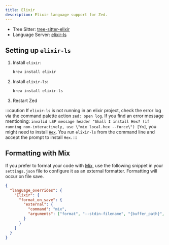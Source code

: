 ```yaml
---
title: Elixir
description: Elixir language support for Zed.
---
```


- Tree Sitter: [tree-sitter-elixir](https://github.com/elixir-lang/tree-sitter-elixir)
- Language Server: [elixir-ls](https://github.com/elixir-lsp/elixir-ls)

## Setting up `elixir-ls`

1. Install `elixir`:

    ```bash
    brew install elixir
    ```

2. Install `elixir-ls`:

    ```bash
    brew install elixir-ls
    ```

3. Restart Zed

:::caution
If `elixir-ls` is not running in an elixir project, check the error log via the command palette action `zed: open log`.  If you find an error message mentioning: `invalid LSP message header "Shall I install Hex? (if running non-interactively, use \"mix local.hex --force\") [Yn]`, you might need to install [`Hex`](https://hex.pm). You run `elixir-ls` from the command line and accept the prompt to install `Hex`.
:::

## Formatting with Mix

If you prefer to format your code with [Mix](https://hexdocs.pm/mix/Mix.html), use the following snippet in your `settings.json` file to configure it as an external formatter.  Formatting will occur on file save.

```json
{
  "language_overrides": {
    "Elixir": {
      "format_on_save": {
        "external": {
          "command": "mix",
          "arguments": ["format", "--stdin-filename", "{buffer_path}", "-"]
        }
      }
    }
  }
}
```
